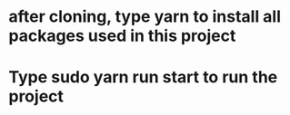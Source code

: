 # after cloning, type yarn to install all packages used in this project
# Type sudo yarn run start to run the project

